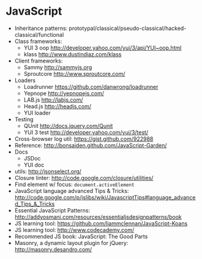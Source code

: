 JavaScript
==========

* Inheritance patterns: prototypal/classical/pseudo-classical/hacked-classical/functional
* Class frameworks:
    * YUI 3 oop http://developer.yahoo.com/yui/3/api/YUI~oop.html
    * klass http://www.dustindiaz.com/klass
* Client frameworks:
    * Sammy http://sammyjs.org
    * Sproutcore http://www.sproutcore.com/
* Loaders
    * Loadrunner https://github.com/danwrong/loadrunner
    * Yepnope http://yepnopejs.com/
    * LAB.js http://labjs.com/
    * Head.js http://headjs.com/
    * YUI loader
* Testing
    * QUnit http://docs.jquery.com/Qunit
    * YUI 3 test http://developer.yahoo.com/yui/3/test/
* Cross-browser log util: https://gist.github.com/922988
* Reference: http://bonsaiden.github.com/JavaScript-Garden/
* Docs
    * JSDoc
    * YUI doc
* utils: http://jsonselect.org/
* Closure linter: http://code.google.com/closure/utilities/
* Find element w/ focus: `document.activeElement`
* JavaScript language advanced Tips & Tricks: http://code.google.com/p/jslibs/wiki/JavascriptTips#language_advanced_Tips_&_Tricks
* Essential JavaScript Patterns: http://addyosmani.com/resources/essentialjsdesignpatterns/book
* JS learning tool: https://github.com/liammclennan/JavaScript-Koans
* JS learning tool: http://www.codecademy.com/
* Recommended JS book: JavaScript: The Good Parts
* Masonry, a dynamic layout plugin for jQuery: http://masonry.desandro.com/